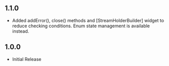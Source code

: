 ## 1.1.0

- Added addError(), close() methods and [StreamHolderBuilder] widget to reduce checking conditions. Enum state management is available instead.

## 1.0.0

- Initial Release